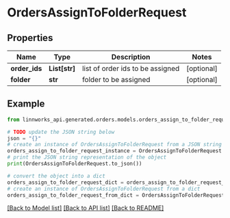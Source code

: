 # OrdersAssignToFolderRequest


## Properties

Name | Type | Description | Notes
------------ | ------------- | ------------- | -------------
**order_ids** | **List[str]** | list of order ids to be assigned | [optional] 
**folder** | **str** | folder to be assigned | [optional] 

## Example

```python
from linnworks_api.generated.orders.models.orders_assign_to_folder_request import OrdersAssignToFolderRequest

# TODO update the JSON string below
json = "{}"
# create an instance of OrdersAssignToFolderRequest from a JSON string
orders_assign_to_folder_request_instance = OrdersAssignToFolderRequest.from_json(json)
# print the JSON string representation of the object
print(OrdersAssignToFolderRequest.to_json())

# convert the object into a dict
orders_assign_to_folder_request_dict = orders_assign_to_folder_request_instance.to_dict()
# create an instance of OrdersAssignToFolderRequest from a dict
orders_assign_to_folder_request_from_dict = OrdersAssignToFolderRequest.from_dict(orders_assign_to_folder_request_dict)
```
[[Back to Model list]](../README.md#documentation-for-models) [[Back to API list]](../README.md#documentation-for-api-endpoints) [[Back to README]](../README.md)


